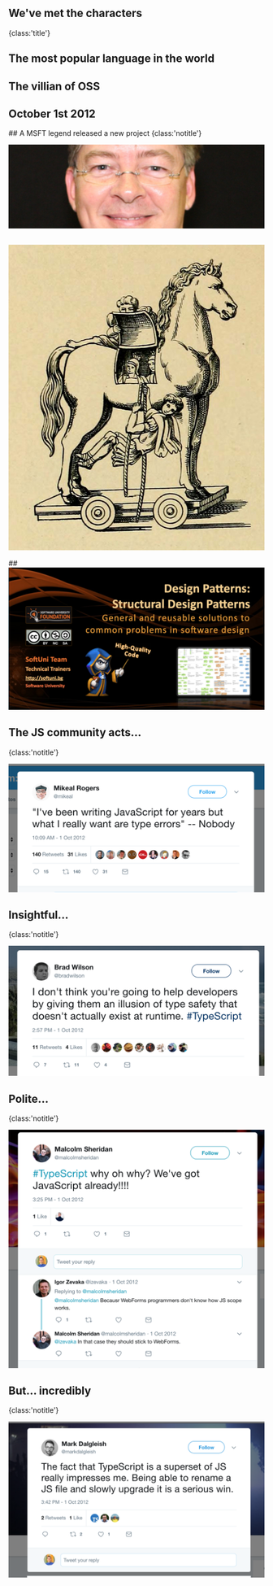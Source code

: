 ## We've met the characters
{class:'title'}

## The most popular language in the world

## The villian of OSS

## October 1st 2012

## A MSFT legend released a new project
{class:'notitle'}

![img](src/img/anders.jpg)

##    
![img](src/img/trojan.jpg)

##   
![img](src/img/ugly.png)

## The JS community acts...
{class:'notitle'}

![img](src/img/nobody.png)

## Insightful...
{class:'notitle'}

![img](src/img/illusion.png)

## Polite...
{class:'notitle'}

![img](src/img/js-already.png)

## But... incredibly
{class:'notitle'}

![img](src/img/like-it.png)

